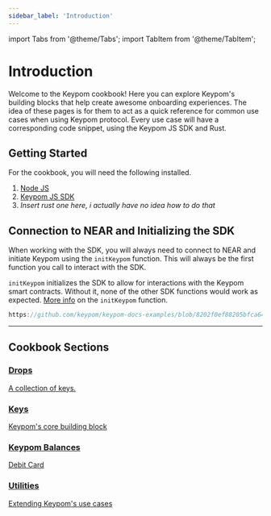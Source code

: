 ```yaml
---
sidebar_label: 'Introduction'
---
```

import Tabs from '@theme/Tabs';
import TabItem from '@theme/TabItem';

# Introduction
Welcome to the Keypom cookbook! Here you can explore Keypom's building blocks that help create awesome onboarding experiences. The idea of these pages is for them to act as a quick reference for common use cases when using Keypom protocol. Every use case will have a corresponding code snippet, using the Keypom JS SDK and Rust. 
## Getting Started
For the cookbook, you will need the following installed. 
1. [Node JS](https://docs.npmjs.com/downloading-and-installing-node-js-and-npm)  
2. [Keypom JS SDK](https://github.com/keypom/keypom-js#getting-started)
3. *Insert rust one here, i actually have no idea how to do that*

## Connection to NEAR and Initializing the SDK
When working with the SDK, you will always need to connect to NEAR and initiate Keypom using the `initKeypom` function. This will always be the first function you call to interact with the SDK. 

`initKeypom` initializes the SDK to allow for interactions with the Keypom smart contracts. Without it, none of the other SDK functions would work as expected. [More info](../../keypom-sdk/Core/modules.md#initkeypom) on the `initKeypom` function.

```js reference
https://github.com/keypom/keypom-docs-examples/blob/8202f0ef88205bfca644ccf5d4d3cfb460f88f15/basic-tutorials/simple-drop/simple-example.js#L10-L35
```

---

## Cookbook Sections
<div class="container">
  <div class="row">
    <div class="col">
      <a href="drops">
        <div class="card h-100 card-body">
          <div class="card__body">
            <h3 class="small-bottom-padding">Drops</h3>
            <p class="neutraltext">A collection of keys.</p>
          </div>
        </div>
      </a>
    </div>
    <div class="col">
      <a href="keys">
        <div class="card h-100 card-body">
          <div class="card__body">
            <h3 class="small-bottom-padding">Keys</h3>
              <p class="neutraltext">Keypom's core building block</p>
          </div>
        </div>
      </a>
    </div>
  </div>
  <div class="row">
    <div class="col">
      <a href="balances">
        <div class="card h-100 card-body">
          <div class="card__body">
            <h3 class="small-bottom-padding">Keypom Balances</h3>
              <p class="neutraltext">Debit Card</p>
          </div>
        </div>
      </a>
    </div>
    <div class="col">
      <a href="utilities">
        <div class="card h-100 card-body">
          <div class="card__body">
            <h3 class="small-bottom-padding">Utilities</h3>
              <p class="neutraltext">Extending Keypom's use cases</p>
          </div>
        </div>
      </a>
    </div>
  </div>
</div>
<br></br>

